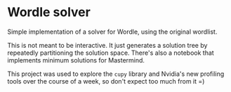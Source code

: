 # Wordle solver
Simple implementation of a solver for Wordle, using the original wordlist.

This is not meant to be interactive. It just generates a solution tree by repeatedly partitioning the solution space. There's also a notebook that implements minimum solutions for Mastermind.

This project was used to explore the `cupy` library and Nvidia's new profiling tools over the course of a week, so don't expect too much from it =)